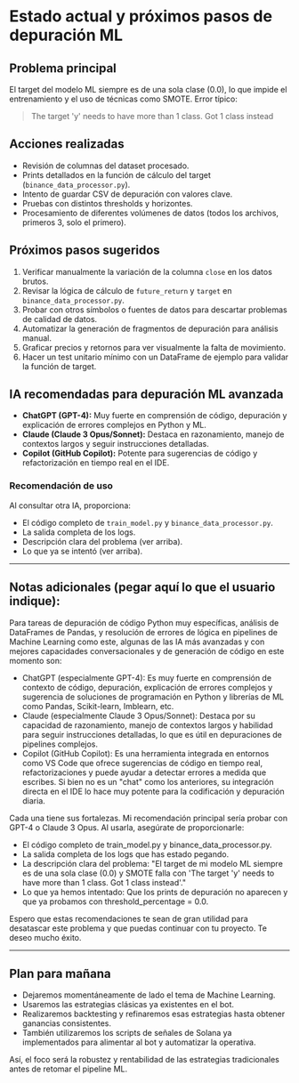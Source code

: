 # Estado actual y próximos pasos de depuración ML

## Problema principal
El target del modelo ML siempre es de una sola clase (0.0), lo que impide el entrenamiento y el uso de técnicas como SMOTE. Error típico:
> The target 'y' needs to have more than 1 class. Got 1 class instead

## Acciones realizadas
- Revisión de columnas del dataset procesado.
- Prints detallados en la función de cálculo del target (`binance_data_processor.py`).
- Intento de guardar CSV de depuración con valores clave.
- Pruebas con distintos thresholds y horizontes.
- Procesamiento de diferentes volúmenes de datos (todos los archivos, primeros 3, solo el primero).

## Próximos pasos sugeridos
1. Verificar manualmente la variación de la columna `close` en los datos brutos.
2. Revisar la lógica de cálculo de `future_return` y `target` en `binance_data_processor.py`.
3. Probar con otros símbolos o fuentes de datos para descartar problemas de calidad de datos.
4. Automatizar la generación de fragmentos de depuración para análisis manual.
5. Graficar precios y retornos para ver visualmente la falta de movimiento.
6. Hacer un test unitario mínimo con un DataFrame de ejemplo para validar la función de target.

## IA recomendadas para depuración ML avanzada
- **ChatGPT (GPT-4):** Muy fuerte en comprensión de código, depuración y explicación de errores complejos en Python y ML.
- **Claude (Claude 3 Opus/Sonnet):** Destaca en razonamiento, manejo de contextos largos y seguir instrucciones detalladas.
- **Copilot (GitHub Copilot):** Potente para sugerencias de código y refactorización en tiempo real en el IDE.

### Recomendación de uso
Al consultar otra IA, proporciona:
- El código completo de `train_model.py` y `binance_data_processor.py`.
- La salida completa de los logs.
- Descripción clara del problema (ver arriba).
- Lo que ya se intentó (ver arriba).

---

## Notas adicionales (pegar aquí lo que el usuario indique):

Para tareas de depuración de código Python muy específicas, análisis de DataFrames de Pandas, y resolución de errores de lógica en pipelines de Machine Learning como este, algunas de las IA más avanzadas y con mejores capacidades conversacionales y de generación de código en este momento son:

- ChatGPT (especialmente GPT-4): Es muy fuerte en comprensión de contexto de código, depuración, explicación de errores complejos y sugerencia de soluciones de programación en Python y librerías de ML como Pandas, Scikit-learn, Imblearn, etc.
- Claude (especialmente Claude 3 Opus/Sonnet): Destaca por su capacidad de razonamiento, manejo de contextos largos y habilidad para seguir instrucciones detalladas, lo que es útil en depuraciones de pipelines complejos.
- Copilot (GitHub Copilot): Es una herramienta integrada en entornos como VS Code que ofrece sugerencias de código en tiempo real, refactorizaciones y puede ayudar a detectar errores a medida que escribes. Si bien no es un "chat" como los anteriores, su integración directa en el IDE lo hace muy potente para la codificación y depuración diaria.

Cada una tiene sus fortalezas. Mi recomendación principal sería probar con GPT-4 o Claude 3 Opus. Al usarla, asegúrate de proporcionarle:

- El código completo de train_model.py y binance_data_processor.py.
- La salida completa de los logs que has estado pegando.
- La descripción clara del problema: "El target de mi modelo ML siempre es de una sola clase (0.0) y SMOTE falla con 'The target 'y' needs to have more than 1 class. Got 1 class instead'."
- Lo que ya hemos intentado: Que los prints de depuración no aparecen y que ya probamos con threshold_percentage = 0.0.

Espero que estas recomendaciones te sean de gran utilidad para desatascar este problema y que puedas continuar con tu proyecto. Te deseo mucho éxito.

---

## Plan para mañana
- Dejaremos momentáneamente de lado el tema de Machine Learning.
- Usaremos las estrategias clásicas ya existentes en el bot.
- Realizaremos backtesting y refinaremos esas estrategias hasta obtener ganancias consistentes.
- También utilizaremos los scripts de señales de Solana ya implementados para alimentar al bot y automatizar la operativa.

Así, el foco será la robustez y rentabilidad de las estrategias tradicionales antes de retomar el pipeline ML.

